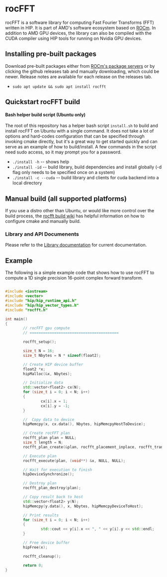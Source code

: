 # rocFFT

rocFFT is a software library for computing Fast Fourier Transforms (FFT) written in HIP. It is part of AMD's software ecosystem based on [ROCm](https://github.com/RadeonOpenCompute). In addition to AMD GPU devices, the library can also be compiled with the CUDA compiler using HIP tools for running on Nvidia GPU devices.

## Installing pre-built packages
Download pre-built packages either from [ROCm's package servers](https://rocm.github.io/install.html#installing-from-amd-rocm-repositories) or by clicking the github releases tab and manually downloading, which could be newer.  Release notes are available for each release on the releases tab.
* `sudo apt update && sudo apt install rocfft`

## Quickstart rocFFT build

#### Bash helper build script (Ubuntu only)
The root of this repository has a helper bash script `install.sh` to build and install rocFFT on Ubuntu with a single command.  It does not take a lot of options and hard-codes configuration that can be specified through invoking cmake directly, but it's a great way to get started quickly and can serve as an example of how to build/install.  A few commands in the script need sudo access, so it may prompt you for a password.
*  `./install -h` -- shows help
*  `./install -id` -- build library, build dependencies and install globally (-d flag only needs to be specified once on a system)
*  `./install -c --cuda` -- build library and clients for cuda backend into a local directory

## Manual build (all supported platforms)
If you use a distro other than Ubuntu, or would like more control over the build process, the [rocfft build wiki](https://github.com/ROCmSoftwarePlatform/rocFFT/wiki/Build) has helpful information on how to configure cmake and manually build.

### Library and API Documenents

Please refer to the [Library documentation](http://rocfft.readthedocs.io/) for current documentation.

## Example

The following is a simple example code that shows how to use rocFFT to compute a 1D single precision 16-point complex forward transform.
```cpp

#include <iostream>
#include <vector>
#include "hip/hip_runtime_api.h"
#include "hip/hip_vector_types.h"
#include "rocfft.h"

int main()
{
        // rocFFT gpu compute
        // ========================================

        rocfft_setup();

        size_t N = 16;
        size_t Nbytes = N * sizeof(float2);

        // Create HIP device buffer
        float2 *x;
        hipMalloc(&x, Nbytes);

        // Initialize data
        std::vector<float2> cx(N);
        for (size_t i = 0; i < N; i++)
        {
                cx[i].x = 1;
                cx[i].y = -1;
        }

        //  Copy data to device
        hipMemcpy(x, cx.data(), Nbytes, hipMemcpyHostToDevice);

        // Create rocFFT plan
        rocfft_plan plan = NULL;
        size_t length = N;
        rocfft_plan_create(&plan, rocfft_placement_inplace, rocfft_transform_type_complex_forward, rocfft_precision_single, 1, &length, 1, NULL);

        // Execute plan
        rocfft_execute(plan, (void**) &x, NULL, NULL);

        // Wait for execution to finish
        hipDeviceSynchronize();

        // Destroy plan
        rocfft_plan_destroy(plan);

        // Copy result back to host
        std::vector<float2> y(N);
        hipMemcpy(y.data(), x, Nbytes, hipMemcpyDeviceToHost);

        // Print results
        for (size_t i = 0; i < N; i++)
        {
                std::cout << y[i].x << ", " << y[i].y << std::endl;
        }

        // Free device buffer
        hipFree(x);

        rocfft_cleanup();

        return 0;
}

```

